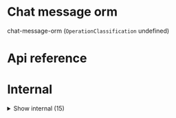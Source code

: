 # Chat message orm

chat-message-orm (`OperationClassification` undefined)



# Api reference

# Internal

<details><summary>Show internal (15)</summary>
    
  # getChatMessagesPath()




| Input      |    |    |
| ---------- | -- | -- |
| projectRoot | string |  |,| personSlug | string |  |,| personaSlug | string |  |,| dateString | string |  |
| **Output** | `String`   |    |



## getChatMessages()

Ensure the chat is stored per `Person.slug`, per `Persona.slug` and per date (`yyyy-mm-dd`). VERY IMPORTANT TO SCALE THIS.

Example location:

`os/knowledge/persons/[slug]/chat-messages/[persona-slug]/[yyyy-mm-dd].json`.

TODO: in case it's a message for a group:

`os/knowledge/groups/[slug]/chat-messages/[persona-slug]/[yyyy-mm-dd].json`.


| Input      |    |    |
| ---------- | -- | -- |
| - | | |
| **Output** |    |    |



## getPersonPath()

| Input      |    |    |
| ---------- | -- | -- |
| projectRoot | string |  |,| slug | string |  |
| **Output** | `String`   |    |



## getPersonSlug()

| Input      |    |    |
| ---------- | -- | -- |
| projectRoot | string |  |,| key | `PersonIndex` |  |,| value | string |  |
| **Output** |    |    |



## getPerson()

More performant way to find a person

TODO: if we're going to use this, it's super important to ensure we can replace all current queries with this.


| Input      |    |    |
| ---------- | -- | -- |
| key | `PersonIndex` |  |,| value | string |  |
| **Output** |    |    |



## insertChatMessages()

For performance reasons, exception model


| Input      |    |    |
| ---------- | -- | -- |
| personSlug | string |  |,| personaSlug | string |  |,| chatMessages | `Creation<ChatMessage>`[] |  |
| **Output** |    |    |



## setPerson()

| Input      |    |    |
| ---------- | -- | -- |
| person | `Creation<Person>` |  |
| **Output** |    |    |



## 🔹 PersonIndex

## 📄 getChatMessagesPath (exported const)

## 📄 getChatMessages (exported const)

Ensure the chat is stored per `Person.slug`, per `Persona.slug` and per date (`yyyy-mm-dd`). VERY IMPORTANT TO SCALE THIS.

Example location:

`os/knowledge/persons/[slug]/chat-messages/[persona-slug]/[yyyy-mm-dd].json`.

TODO: in case it's a message for a group:

`os/knowledge/groups/[slug]/chat-messages/[persona-slug]/[yyyy-mm-dd].json`.


## 📄 getPersonPath (exported const)

## 📄 getPersonSlug (exported const)

## 📄 getPerson (exported const)

More performant way to find a person

TODO: if we're going to use this, it's super important to ensure we can replace all current queries with this.


## 📄 insertChatMessages (exported const)

For performance reasons, exception model


## 📄 setPerson (exported const)

  </details>

